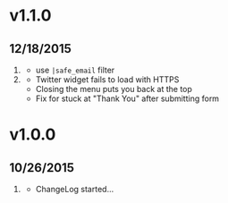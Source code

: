# v1.1.0
## 12/18/2015

1. [](#improved)
    * use `|safe_email` filter
1. [](#bugfix)
	* Twitter widget fails to load with HTTPS
	* Closing the menu puts you back at the top
	* Fix for stuck at "Thank You" after submitting form

# v1.0.0
## 10/26/2015

1. [](#new)
    * ChangeLog started...
